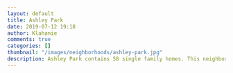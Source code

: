 ```yaml
---
layout: default
title: Ashley Park
date: 2019-07-12 19:18
author: Klahanie
comments: true
categories: []
thumbnail: "/images/neighborhoods/ashley-park.jpg"
description: Ashley Park contains 58 single family homes. This neighborhood is near the Winslow Place Park, which has a play structure and an open field surrounded by a green belt on three sides. There is a Native Growth Protection Area adjacent to the homes on one side of Ashley Park. All homes have convenient access to a paved trail that runs along the protected area.
---
```

 
<object type="image/svg+xml" data="{{site.url}}/images/neighborhoods/ashley-park.svg" class="img-fluid"/>
    